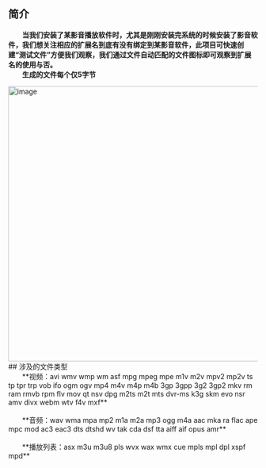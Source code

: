 ## 简介
&emsp;&emsp;**当我们安装了某影音播放软件时，尤其是刚刚安装完系统的时候安装了影音软件，我们想关注相应的扩展名到底有没有绑定到某影音软件，此项目可快速创建“测试文件”方便我们观察，我们通过文件自动匹配的文件图标即可观察到扩展名的使用与否。**<br/>
&emsp;&emsp;**生成的文件每个仅5字节**
<br/>

<img width="513" height="555" alt="image" src="https://github.com/user-attachments/assets/45508ca8-9686-47e1-8328-c94f0e9283cc" />
<br/>
## 涉及的文件类型
<br>&emsp;&emsp;**视频：avi wmv wmp wm asf mpg mpeg mpe m1v m2v mpv2 mp2v ts tp tpr trp vob ifo ogm ogv mp4 m4v m4p m4b 3gp 3gpp 3g2 3gp2 mkv rm ram rmvb rpm flv mov qt nsv dpg m2ts m2t mts dvr-ms k3g skm evo nsr amv divx webm wtv f4v mxf**
<br/>
<br/>&emsp;&emsp;**音频：wav wma mpa mp2 m1a m2a mp3 ogg m4a aac mka ra flac ape mpc mod ac3 eac3 dts dtshd wv tak cda dsf tta aiff aif opus amr**
<br/>
<br/>&emsp;&emsp;**播放列表：asx m3u m3u8 pls wvx wax wmx cue mpls mpl dpl xspf mpd**
